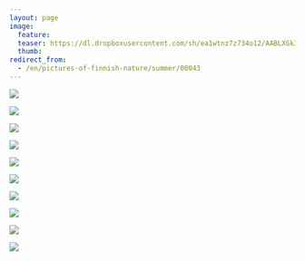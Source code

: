 ```yaml
---
layout: page
image:
  feature:
  teaser: https://dl.dropboxusercontent.com/sh/ea1wtnz7z734o12/AABLXGk3cPXAkaNIov0mXFOia/luontokuvat/kes%C3%A4/2/DSC33119-245px.jpg
  thumb:
redirect_from:
  - /en/pictures-of-finnish-nature/summer/00043
---
```


[![](https://dl.dropboxusercontent.com/sh/ea1wtnz7z734o12/AACfBLAke7Z0DiIf2EzUO1yba/luontokuvat/kes%C3%A4/2/DSC33131-800px.jpg)](https://dl.dropboxusercontent.com/sh/ea1wtnz7z734o12/AABedAwdn4LwBbKJHm6zuqJva/luontokuvat/kes%C3%A4/2/DSC33131.jpg)

[![](https://dl.dropboxusercontent.com/sh/ea1wtnz7z734o12/AACI8XUOYKhwUIRRv2aATuvra/luontokuvat/kes%C3%A4/2/DSC33132-800px.jpg)](https://dl.dropboxusercontent.com/sh/ea1wtnz7z734o12/AABiIK38Y18aZmqddmgeq2oia/luontokuvat/kes%C3%A4/2/DSC33132.jpg)

[![](https://dl.dropboxusercontent.com/sh/ea1wtnz7z734o12/AAD69uoymvdKrjq8FZtSBbIka/luontokuvat/kes%C3%A4/2/DSC33137-800px.jpg)](https://dl.dropboxusercontent.com/sh/ea1wtnz7z734o12/AADNFlOr2Q0y19lSQRjO4Ym3a/luontokuvat/kes%C3%A4/2/DSC33137.jpg)

[![](https://dl.dropboxusercontent.com/sh/ea1wtnz7z734o12/AAD7ER5kklHLnS1s20s34Gf2a/luontokuvat/kes%C3%A4/2/DSC33139-800px.jpg)](https://dl.dropboxusercontent.com/sh/ea1wtnz7z734o12/AABPkx_g5TA7-HBpf79vQpXRa/luontokuvat/kes%C3%A4/2/DSC33139.jpg)

[![](https://dl.dropboxusercontent.com/sh/ea1wtnz7z734o12/AACIHFctmAjUX18DQNUz1h0ja/luontokuvat/kes%C3%A4/2/DSC33188-800px.jpg)](https://dl.dropboxusercontent.com/sh/ea1wtnz7z734o12/AAAAB8dWHSXDy1x4HSz8OGLRa/luontokuvat/kes%C3%A4/2/DSC33188.jpg)

[![](https://dl.dropboxusercontent.com/sh/ea1wtnz7z734o12/AAB6LM3IbsSQf5FZNhKa0mIva/luontokuvat/kes%C3%A4/2/DSC33125-800px.jpg)](https://dl.dropboxusercontent.com/sh/ea1wtnz7z734o12/AAC3Q60oxZng7cThyJsnEqiBa/luontokuvat/kes%C3%A4/2/DSC33125.jpg)

[![](https://dl.dropboxusercontent.com/sh/ea1wtnz7z734o12/AAC1NVu-c9dTjU2bzWYsECUxa/luontokuvat/kes%C3%A4/2/DSC33122-800px.jpg)](https://dl.dropboxusercontent.com/sh/ea1wtnz7z734o12/AADbzJRZPJlPCbQ_lpjCoSzwa/luontokuvat/kes%C3%A4/2/DSC33122.jpg)

[![](https://dl.dropboxusercontent.com/sh/ea1wtnz7z734o12/AACJvE64C3baV4rhY9ImWW47a/luontokuvat/kes%C3%A4/2/DSC33121-800px.jpg)](https://dl.dropboxusercontent.com/sh/ea1wtnz7z734o12/AAAl7L0YoUKQ6gODLuha-LfFa/luontokuvat/kes%C3%A4/2/DSC33121.jpg)

[![](https://dl.dropboxusercontent.com/sh/ea1wtnz7z734o12/AAB7UiddZkV3aZ5TYhBVIKlVa/luontokuvat/kes%C3%A4/2/DSC33115-800px.jpg)](https://dl.dropboxusercontent.com/sh/ea1wtnz7z734o12/AADfT-bvRh_8TEqLFDDUMrfNa/luontokuvat/kes%C3%A4/2/DSC33115.jpg)

[![](https://dl.dropboxusercontent.com/sh/ea1wtnz7z734o12/AAA8y-lvghEqidDPOlW0XuU8a/luontokuvat/kes%C3%A4/2/DSC33119-800px.jpg)](https://dl.dropboxusercontent.com/sh/ea1wtnz7z734o12/AADAC1usNB_0WtMsQA_MxOxxa/luontokuvat/kes%C3%A4/2/DSC33119.jpg)
